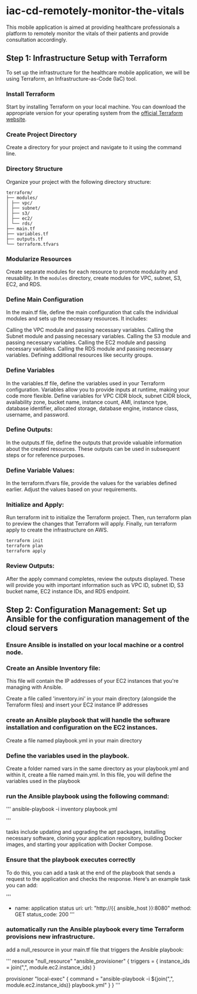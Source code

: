 # iac-cd-remotely-monitor-the-vitals
This mobile application is aimed at providing healthcare professionals a platform to remotely monitor the vitals of their patients and provide consultation accordingly.

## Step 1: Infrastructure Setup with Terraform

To set up the infrastructure for the healthcare mobile application, we will be using Terraform, an Infrastructure-as-Code (IaC) tool.

### Install Terraform

Start by installing Terraform on your local machine. You can download the appropriate version for your operating system from the [official Terraform website](https://www.terraform.io/downloads.html).

### Create Project Directory

Create a directory for your project and navigate to it using the command line.

### Directory Structure

Organize your project with the following directory structure:
```
terraform/
├── modules/
│ ├── vpc/
│ ├── subnet/
│ ├── s3/
│ ├── ec2/
│ └── rds/
├── main.tf
├── variables.tf
├── outputs.tf
└── terraform.tfvars
```

### Modularize Resources

Create separate modules for each resource to promote modularity and reusability. In the `modules` directory, create modules for VPC, subnet, S3, EC2, and RDS.

### Define Main Configuration

In the main.tf file, define the main configuration that calls the individual modules and sets up the necessary resources. It includes:

Calling the VPC module and passing necessary variables.
Calling the Subnet module and passing necessary variables.
Calling the S3 module and passing necessary variables.
Calling the EC2 module and passing necessary variables.
Calling the RDS module and passing necessary variables.
Defining additional resources like security groups.

### Define Variables
In the variables.tf file, define the variables used in your Terraform configuration. Variables allow you to provide inputs at runtime, making your code more flexible. Define variables for VPC CIDR block, subnet CIDR block, availability zone, bucket name, instance count, AMI, instance type, database identifier, allocated storage, database engine, instance class, username, and password.


### Define Outputs: 
In the outputs.tf file, define the outputs that provide valuable information about the created resources. These outputs can be used in subsequent steps or for reference purposes.

### Define Variable Values:
In the terraform.tfvars file, provide the values for the variables defined earlier. Adjust the values based on your requirements.

### Initialize and Apply:
Run terraform init to initialize the Terraform project. Then, run terraform plan to preview the changes that Terraform will apply. Finally, run terraform apply to create the infrastructure on AWS.

```
terraform init
terraform plan
terraform apply
```

### Review Outputs:
After the apply command completes, review the outputs displayed. These will provide you with important information such as VPC ID, subnet ID, S3 bucket name, EC2 instance IDs, and RDS endpoint.

## Step 2: Configuration Management: Set up Ansible for the configuration management of the cloud servers

### Ensure Ansible is installed on your local machine or a control node.

### Create an Ansible Inventory file:

This file will contain the IP addresses of your EC2 instances that you're managing with Ansible.

Create a file called 'inventory.ini' in your main directory (alongside the Terraform files) and insert your EC2 instance IP addresses

### create an Ansible playbook that will handle the software installation and configuration on the EC2 instances.

Create a file named playbook.yml in your main directory

###  Define the variables used in the playbook.

Create a folder named vars in the same directory as your playbook.yml and within it, create a file named main.yml. In this file, you will define the variables used in the playbook

### run the Ansible playbook using the following command:

'''
ansible-playbook -i inventory playbook.yml

'''

tasks include updating and upgrading the apt packages, installing necessary software, cloning your application repository, building Docker images, and starting your application with Docker Compose.

### Ensure that the playbook executes correctly

To do this, you can add a task at the end of the playbook that sends a request to the application and checks the response. Here's an example task you can add:

'''
- name: application status
  uri:
    url: "http://{{ ansible_host }}:8080"
    method: GET
    status_code: 200
'''

### automatically run the Ansible playbook every time Terraform provisions new infrastructure.

add a null_resource in your main.tf file that triggers the Ansible playbook:

'''
resource "null_resource" "ansible_provisioner" {
  triggers = {
    instance_ids = join(",", module.ec2.instance_ids)
  }

  provisioner "local-exec" {
    command = "ansible-playbook -i ${join(",", module.ec2.instance_ids)} playbook.yml"
  }
}
'''


